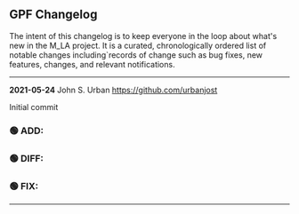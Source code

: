 ## GPF Changelog

The intent of this changelog is to keep everyone in the loop about
what's new in the M_LA project. It is a curated, chronologically ordered
list of notable changes including`records of change such as bug fixes,
new features, changes, and relevant notifications.
<!-- ======================================================================== -->
---
**2021-05-24**  John S. Urban  <https://github.com/urbanjost>

Initial commit

### :green_circle: ADD:
### :green_circle: DIFF:
### :green_circle: FIX:
<!-- ======================================================================== -->
---
<!--
   - [ ] manpage
   - [ ] demo program
   - [ ] unit test
-->

